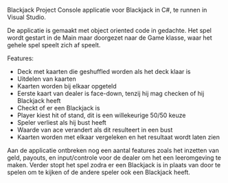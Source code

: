 Blackjack Project
Console applicatie voor Blackjack in C#, te runnen in Visual Studio.

De applicatie is gemaakt met object oriented code in gedachte. Het spel wordt gestart in de Main maar doorgezet naar de Game klasse, waar het gehele spel speelt zich af speelt.

Features:
- Deck met kaarten die geshuffled worden als het deck klaar is
- Uitdelen van kaarten
- Kaarten worden bij elkaar opgeteld
- Eerste kaart van dealer is face-down, tenzij hij mag checken of hij Blackjack heeft
- Checkt of er een Blackjack is
- Player kiest hit of stand, dit is een willekeurige 50/50 keuze
- Speler verliest als hij bust heeft
- Waarde van ace verandert als dit resulteert in een bust
- Kaarten worden met elkaar vergeleken en het resultaat wordt laten zien

Aan de applicatie ontbreken nog een aantal features zoals het inzetten van geld, payouts, en input/controle voor de dealer om het een leeromgeving te maken.
Verder stopt het spel zodra er een Blackjack is in plaats van door te spelen om te kijken of de andere speler ook een Blackjack heeft.

